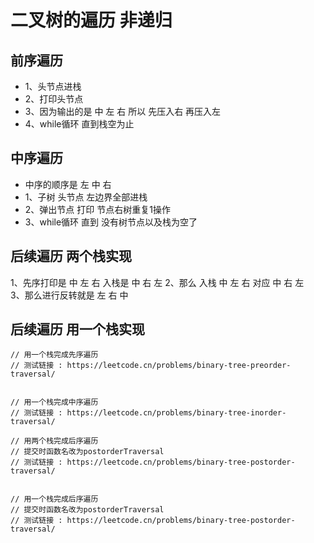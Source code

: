 # 二叉树的遍历 非递归

## 前序遍历

- 1、头节点进栈
- 2、打印头节点
- 3、因为输出的是 中 左 右 所以 先压入右 再压入左
- 4、while循环 直到栈空为止

## 中序遍历

- 中序的顺序是 左 中 右
- 1、子树 头节点 左边界全部进栈
- 2、弹出节点 打印 节点右树重复1操作
- 3、while循环 直到 没有树节点以及栈为空了

## 后续遍历   两个栈实现

1、先序打印是 中 左 右 入栈是 中 右 左
2、那么 入栈 中 左 右 对应 中 右 左  
3、那么进行反转就是 左 右 中

## 后续遍历  用一个栈实现

	// 用一个栈完成先序遍历
	// 测试链接 : https://leetcode.cn/problems/binary-tree-preorder-traversal/


    // 用一个栈完成中序遍历
    // 测试链接 : https://leetcode.cn/problems/binary-tree-inorder-traversal/

    // 用两个栈完成后序遍历
    // 提交时函数名改为postorderTraversal
    // 测试链接 : https://leetcode.cn/problems/binary-tree-postorder-traversal/


    // 用一个栈完成后序遍历
    // 提交时函数名改为postorderTraversal
    // 测试链接 : https://leetcode.cn/problems/binary-tree-postorder-traversal/



